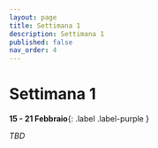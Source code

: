 ```yaml
---
layout: page
title: Settimana 1
description: Settimana 1
published: false
nav_order: 4
---
```


# Settimana 1

**15 - 21 Febbraio**{: .label .label-purple }

_TBD_


